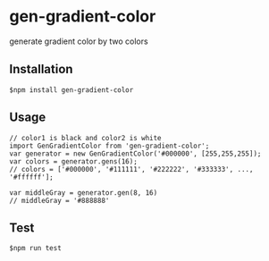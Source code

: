 # gen-gradient-color
generate gradient color by two colors

## Installation

```shell
$npm install gen-gradient-color
```

## Usage

```
// color1 is black and color2 is white
import GenGradientColor from 'gen-gradient-color';
var generator = new GenGradientColor('#000000', [255,255,255]);
var colors = generator.gens(16);
// colors = ['#000000', '#111111', '#222222', '#333333', ..., '#ffffff'];

var middleGray = generator.gen(8, 16)
// middleGray = '#888888'
```

## Test

```shell
$npm run test
```
